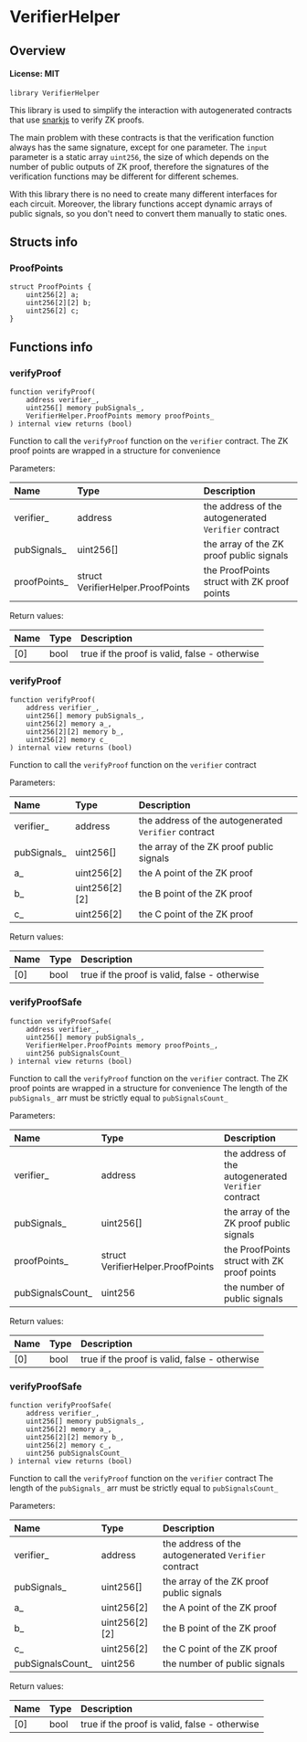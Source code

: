 # VerifierHelper

## Overview

#### License: MIT

```solidity
library VerifierHelper
```

This library is used to simplify the interaction with autogenerated contracts
that use [snarkjs](https://www.npmjs.com/package/snarkjs) to verify ZK proofs.

The main problem with these contracts is that the verification function always has the same signature, except for one parameter.
The `input` parameter is a static array `uint256`, the size of which depends on the number of public outputs of ZK proof,
therefore the signatures of the verification functions may be different for different schemes.

With this library there is no need to create many different interfaces for each circuit.
Moreover, the library functions accept dynamic arrays of public signals, so you don't need to convert them manually to static ones.
## Structs info

### ProofPoints

```solidity
struct ProofPoints {
	uint256[2] a;
	uint256[2][2] b;
	uint256[2] c;
}
```


## Functions info

### verifyProof

```solidity
function verifyProof(
    address verifier_,
    uint256[] memory pubSignals_,
    VerifierHelper.ProofPoints memory proofPoints_
) internal view returns (bool)
```

Function to call the `verifyProof` function on the `verifier` contract.
The ZK proof points are wrapped in a structure for convenience


Parameters:

| Name         | Type                              | Description                                           |
| :----------- | :-------------------------------- | :---------------------------------------------------- |
| verifier_    | address                           | the address of the autogenerated `Verifier` contract  |
| pubSignals_  | uint256[]                         | the array of the ZK proof public signals              |
| proofPoints_ | struct VerifierHelper.ProofPoints | the ProofPoints struct with ZK proof points           |


Return values:

| Name | Type | Description                                   |
| :--- | :--- | :-------------------------------------------- |
| [0]  | bool | true if the proof is valid, false - otherwise |

### verifyProof

```solidity
function verifyProof(
    address verifier_,
    uint256[] memory pubSignals_,
    uint256[2] memory a_,
    uint256[2][2] memory b_,
    uint256[2] memory c_
) internal view returns (bool)
```

Function to call the `verifyProof` function on the `verifier` contract


Parameters:

| Name        | Type          | Description                                           |
| :---------- | :------------ | :---------------------------------------------------- |
| verifier_   | address       | the address of the autogenerated `Verifier` contract  |
| pubSignals_ | uint256[]     | the array of the ZK proof public signals              |
| a_          | uint256[2]    | the A point of the ZK proof                           |
| b_          | uint256[2][2] | the B point of the ZK proof                           |
| c_          | uint256[2]    | the C point of the ZK proof                           |


Return values:

| Name | Type | Description                                   |
| :--- | :--- | :-------------------------------------------- |
| [0]  | bool | true if the proof is valid, false - otherwise |

### verifyProofSafe

```solidity
function verifyProofSafe(
    address verifier_,
    uint256[] memory pubSignals_,
    VerifierHelper.ProofPoints memory proofPoints_,
    uint256 pubSignalsCount_
) internal view returns (bool)
```

Function to call the `verifyProof` function on the `verifier` contract.
The ZK proof points are wrapped in a structure for convenience
The length of the `pubSignals_` arr must be strictly equal to `pubSignalsCount_`


Parameters:

| Name             | Type                              | Description                                           |
| :--------------- | :-------------------------------- | :---------------------------------------------------- |
| verifier_        | address                           | the address of the autogenerated `Verifier` contract  |
| pubSignals_      | uint256[]                         | the array of the ZK proof public signals              |
| proofPoints_     | struct VerifierHelper.ProofPoints | the ProofPoints struct with ZK proof points           |
| pubSignalsCount_ | uint256                           | the number of public signals                          |


Return values:

| Name | Type | Description                                   |
| :--- | :--- | :-------------------------------------------- |
| [0]  | bool | true if the proof is valid, false - otherwise |

### verifyProofSafe

```solidity
function verifyProofSafe(
    address verifier_,
    uint256[] memory pubSignals_,
    uint256[2] memory a_,
    uint256[2][2] memory b_,
    uint256[2] memory c_,
    uint256 pubSignalsCount_
) internal view returns (bool)
```

Function to call the `verifyProof` function on the `verifier` contract
The length of the `pubSignals_` arr must be strictly equal to `pubSignalsCount_`


Parameters:

| Name             | Type          | Description                                           |
| :--------------- | :------------ | :---------------------------------------------------- |
| verifier_        | address       | the address of the autogenerated `Verifier` contract  |
| pubSignals_      | uint256[]     | the array of the ZK proof public signals              |
| a_               | uint256[2]    | the A point of the ZK proof                           |
| b_               | uint256[2][2] | the B point of the ZK proof                           |
| c_               | uint256[2]    | the C point of the ZK proof                           |
| pubSignalsCount_ | uint256       | the number of public signals                          |


Return values:

| Name | Type | Description                                   |
| :--- | :--- | :-------------------------------------------- |
| [0]  | bool | true if the proof is valid, false - otherwise |
